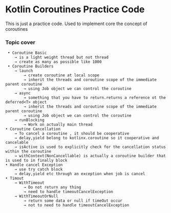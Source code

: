 # Kotlin Coroutines Practice Code

This is just a practice code. Used to implement core the concept of coroutines

### Topic cover

     • Coroutine Basic
        → is a light weight thread but not thread
        → create as many as possible like 1000
     • Coroutine Builders
        → launch 
            → create coroutine at local scope
            → inherit the threads and coroutine scope of the immediate parent coroutine
            → using Job object we can control the coroutine
        → async  
            → something that you have to return.returns a reference ot the  deferred<T> object
            → inherit the threads and coroutine scope of the immediate parent coroutine
            → using Job object we can control the coroutine
        → runBlocking 
            → Work on actually main thread
    • Coroutine Cancellation
        → To cancel a coroutine , it should be cooperative
        → delay,yield belong to kotlinx.coroutine so it cooperative and cancelable
        → isActive is used to explicitly check for the cancellation status within the coroutine
        → withContext(NonCancellable) is actually a coroutine builder that is used to in finally block
    • Handle cancel Exception
        → use try catch block
        → delay,yield etc through an exception when job is cancel
    • Timout
        → WithTimeout
            → Do not return any thing 
            → need to handle timeoutCancelException
        → WithTimeoutOrNull
            → return some data or null if timeOut occur
            → not to need to handle timeoutCancelException





